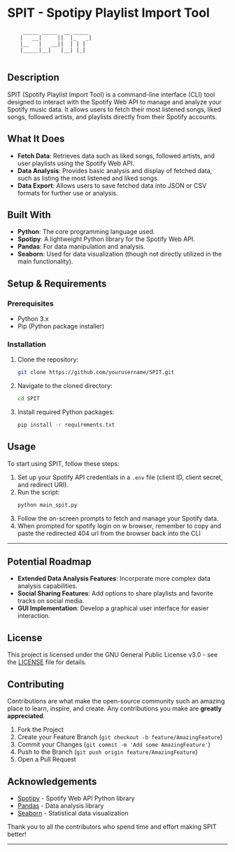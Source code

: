 # SPIT - Spotipy Playlist Import Tool

```
     _____ _____  __ _____ 
    |   __|     ||  |_   _|
    |__   |   __||  | | |
    |_____|__|   |__| |_|
        
```

## Description

SPIT (Spotify Playlist Import Tool) is a command-line interface (CLI) tool designed to interact with the Spotify Web API to manage and analyze your Spotify music data. It allows users to fetch their most listened songs, liked songs, followed artists, and playlists directly from their Spotify accounts.

## What It Does

- **Fetch Data**: Retrieves data such as liked songs, followed artists, and user playlists using the Spotify Web API.
- **Data Analysis**: Provides basic analysis and display of fetched data, such as listing the most listened and liked songs.
- **Data Export**: Allows users to save fetched data into JSON or CSV formats for further use or analysis.

## Built With

- **Python**: The core programming language used.
- **Spotipy**: A lightweight Python library for the Spotify Web API.
- **Pandas**: For data manipulation and analysis.
- **Seaborn**: Used for data visualization (though not directly utilized in the main functionality).

## Setup & Requirements

### Prerequisites

- Python 3.x
- Pip (Python package installer)

### Installation

1. Clone the repository:
   ```bash
   git clone https://github.com/yourusername/SPIT.git
   ```
2. Navigate to the cloned directory:
   ```bash
   cd SPIT
   ```
3. Install required Python packages:
   ```bash
   pip install -r requirements.txt
   ```

## Usage

To start using SPIT, follow these steps:

1. Set up your Spotify API credentials in a `.env` file (client ID, client secret, and redirect URI).
2. Run the script:
   ```bash
   python main_spit.py
   ```
3. Follow the on-screen prompts to fetch and manage your Spotify data.
4. When prompted for spotify login on w browser, remember to copy and paste the redirected 404 url from the browser back into the CLI

___

## Potential Roadmap

- **Extended Data Analysis Features**: Incorporate more complex data analysis capabilities.
- **Social Sharing Features**: Add options to share playlists and favorite tracks on social media.
- **GUI Implementation**: Develop a graphical user interface for easier interaction.

## License

This project is licensed under the GNU General Public License v3.0 - see the [LICENSE](LICENSE) file for details.

## Contributing

Contributions are what make the open-source community such an amazing place to learn, inspire, and create. Any contributions you make are **greatly appreciated**.

1. Fork the Project
2. Create your Feature Branch (`git checkout -b feature/AmazingFeature`)
3. Commit your Changes (`git commit -m 'Add some AmazingFeature'`)
4. Push to the Branch (`git push origin feature/AmazingFeature`)
5. Open a Pull Request

## Acknowledgements

- [Spotipy](https://spotipy.readthedocs.io/en/2.19.0/) - Spotify Web API Python library
- [Pandas](https://pandas.pydata.org/) - Data analysis library
- [Seaborn](https://seaborn.pydata.org/) - Statistical data visualization

Thank you to all the contributors who spend time and effort making SPIT better!

___